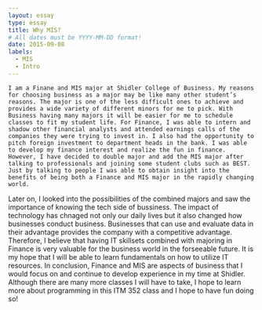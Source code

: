 ```yaml
---
layout: essay
type: essay
title: Why MIS?
# All dates must be YYYY-MM-DD format!
date: 2015-09-08
labels:
  - MIS
  - Intro
---
```


    I am a Finane and MIS major at Shidler College of Business. My reasons for choosing business as a major may be like many other student’s reasons. The major is one of the less difficult ones to achieve and provides a wide variety of different minors for me to pick. With Business having many majors it will be easier for me to schedule classes to fit my student life. For Finance, I was able to intern and shadow other financial analysts and attended earnings calls of the companies they were trying to invest in. I also had the opportunity to pitch foreign investment to department heads in the bank. I was able to develop my finance interest and realize the fun in finance. However, I have decided to double major and add the MIS major after talking to professionals and joining some student clubs such as BEST. Just by talking to people I was able to obtain insight into the benefits of being both a Finance and MIS major in the rapidly changing world. 
  Later on, I looked into the possibilities of the combined majors and saw the importance of knowing the tech side of bussiness. The impact of technology has chnaged not only our daily lives but it also changed how businesses conduct business. Businesses that can use and evaluate data in their advantage provides the company with a competitive advantage. Therefore, I believe that having IT skillsets combined with majoring in Finance is very valuable for the business world in the forseeable future. It is my hope that I will be able to learn fundamentals on how to utilize IT resources. 
  In conclusion, Finance and MIS are aspects of business that I would focus on and continue to develop experience in my time at Shidler. Although there are many more classes I will have to take, I hope to learn more about programming in this ITM 352 class and I hope to have fun doing so!
